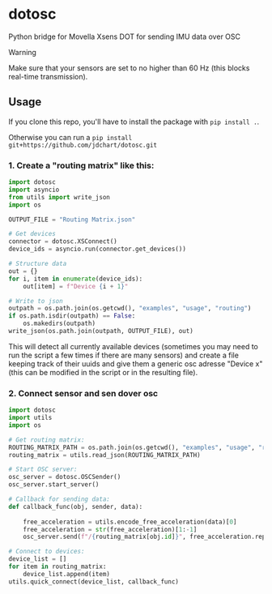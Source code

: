 # dotosc
Python bridge for Movella Xsens DOT for sending IMU data over OSC

> [!WARNING]
> Make sure that your sensors are set to no higher than 60 Hz (this blocks real-time transmission).

## Usage

If you clone this repo, you'll have to install the package with `pip install .`.

Otherwise you can run a `pip install git+https://github.com/jdchart/dotosc.git`

### 1. Create a "routing matrix" like this:

```python
import dotosc
import asyncio
from utils import write_json
import os

OUTPUT_FILE = "Routing Matrix.json"

# Get devices
connector = dotosc.XSConnect()
device_ids = asyncio.run(connector.get_devices())

# Structure data
out = {}
for i, item in enumerate(device_ids):
    out[item] = f"Device {i + 1}"

# Write to json
outpath = os.path.join(os.getcwd(), "examples", "usage", "routing")
if os.path.isdir(outpath) == False:
    os.makedirs(outpath)
write_json(os.path.join(outpath, OUTPUT_FILE), out)
```

This will detect all currently available devices (sometimes you may need to run the script a few times if there are many sensors) and create a file keeping track of their uuids and give them a generic osc adresse "Device x" (this can be modified in the script or in the resulting file).

### 2. Connect sensor and sen dover osc

```python
import dotosc
import utils
import os

# Get routing matrix:
ROUTING_MATRIX_PATH = os.path.join(os.getcwd(), "examples", "usage", "routing", "Routing Matrix.json")
routing_matrix = utils.read_json(ROUTING_MATRIX_PATH)

# Start OSC server:
osc_server = dotosc.OSCSender()
osc_server.start_server()

# Callback for sending data:
def callback_func(obj, sender, data):
    
    free_acceleration = utils.encode_free_acceleration(data)[0]
    free_acceleration = str(free_acceleration)[1:-1]
    osc_server.send(f"/{routing_matrix[obj.id]}", free_acceleration.replace(",", ""))

# Connect to devices:
device_list = []
for item in routing_matrix:
    device_list.append(item)
utils.quick_connect(device_list, callback_func)
```